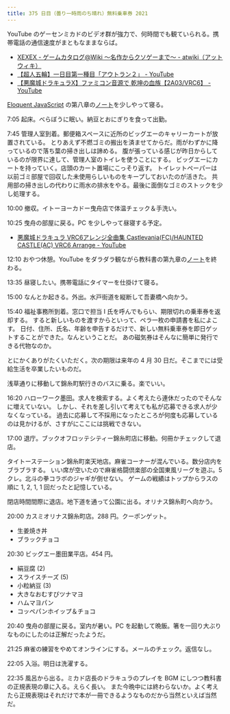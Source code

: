 ```yaml
---
title: 375 日目（曇り一時雨のち晴れ）無料乗車券 2021
---
```


YouTube のゲーセンミカドのビデオ群が強力で、何時間でも観ていられる。携帯電話の通信速度がまともなままならば。

* [XEXEX - ゲームカタログ@Wiki ～名作からクソゲーまで～ - atwiki（アットウィキ）](https://w.atwiki.jp/gcmatome/pages/3169.html)
* [【超人五輪】一日目第一種目「アウトラン２」 - YouTube](https://www.youtube.com/watch?v=R7bfiGA3mSI)
* [【悪魔城ドラキュラX】ファミコン音源で 乾坤の血族【2A03/VRC6】 - YouTube](https://www.youtube.com/watch?v=benamKk1ggc)

[Eloquent JavaScript][Haverbeke18] の第八章の[ノート][note]を少しやって寝る。

7:05 起床。べらぼうに眠い。納豆とおにぎりを食って出勤。

7:45 管理人室到着。郵便箱スペースに近所のビッグエーのキャリーカートが放置されている。
とりあえず不燃ゴミの搬出を済ませてからだ。雨がわずかに降っているので落ち葉の掃き出しは諦める。
腹が張っている感じが昨日からしているのが限界に達して、管理人室のトイレを使うことにする。
ビッグエーにカートを持っていく。店頭のカート置場にこっそり返す。
トイレットペーパーは以前ゴミ部屋で回収した未使用らしいものをキープしておいたのが活きた。
共用部の掃き出しの代わりに雨水の排水をやる。最後に面倒なゴミのストックを少し処理する。

10:00 撤収。イトーヨーカドー曳舟店で体温チェック＆手洗い。

10:25 曳舟の部屋に戻る。PC を少しやって昼寝する予定。

* [悪魔城ドラキュラ VRC6アレンジ全曲集 Castlevania(FC)/HAUNTED CASTLE(AC) VRC6 Arrange - YouTube](https://www.youtube.com/watch?v=-eFOszSS3UM)

12:10 おやつ休憩。YouTube をダラダラ観ながら教科書の第九章の[ノート][note]を終わる。

13:35 昼寝したい。携帯電話にタイマーを仕掛けて寝る。

15:00 なんとか起きる。外出。水戸街道を縦断して吾妻橋へ向かう。

15:40 福祉事務所到着。窓口で担当 I 氏を呼んでもらい、期限切れの乗車券を返却する。
すると新しいものを渡すからといって、ペラ一枚の申請書を私によこす。
日付、住所、氏名、年齢を申告するだけで、新しい無料乗車券を即日ゲットすることができた。なんということだ。
あの磁気券はそんなに簡単に発行できる代物なのか。

とにかくありがたくいただく。次の期限は来年の 4 月 30 日だ。そこまでには受給生活を卒業したいものだ。

浅草通りに移動して錦糸町駅行きのバスに乗る。楽でいい。

16:20 ハローワーク墨田。求人を検索する。よく考えたら連休だったのでそんなに増えていない。
しかし、それを差し引いて考えても私が応募できる求人が少なくなっている。
過去に応募して不採用になったところが何度も応募しているのは見かけるが、さすがにここには挑戦できない。

17:00 退庁。ブックオフロッテシティー錦糸町店に移動。何冊かチェックして退店。

タイトーステーション錦糸町楽天地店。麻雀コーナーが混んでいる。数分店内をブラブラする。
いい席が空いたので麻雀格闘倶楽部の全国東風リーグを遊ぶ。5 クレ。北斗の拳コラボのジャギが倒せない。
ゲームの戦績はトップからラスの順に 1, 2, 1, 1 回だったと記憶している。

閉店時間間際に退店。地下道を通って公園に出る。オリナス錦糸町へ向かう。

20:00 カスミオリナス錦糸町店。288 円。クーポンゲット。

* 生姜焼き丼
* ブラックチョコ

20:30 ビッグエー墨田業平店。454 円。

* 絹豆腐 (2)
* スライスチーズ (5)
* 小粒納豆 (3)
* 大きなおむすびツナマヨ
* ハムマヨパン
* コッペパンホイップ＆チョコ

20:40 曳舟の部屋に戻る。室内が暑い。PC を起動して晩飯。箸を一回り大ぶりなものにしたのは正解だったようだ。

21:25 麻雀の練習をやめてオンラインにする。メールのチェック。返信なし。

22:05 入浴。明日は洗濯する。

22:35 風呂から出る。ミカド店長のドラキュラのプレイを BGM にしつつ教科書の正規表現の章に入る。えらく長い。
また今晩中には終わらないか。よく考えたら正規表現はそれだけで本が一冊できるようなものだから当然といえば当然だ。

[Haverbeke18]: https://eloquentjavascript.net/
[note]: https://showa-yojyo.github.io/notebook/
